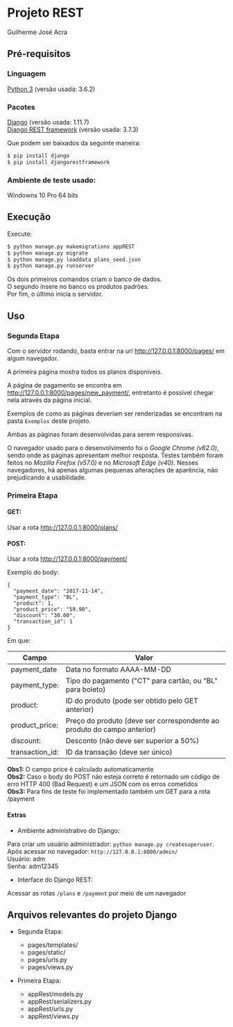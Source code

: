 # Projeto REST

Guilherme José Acra

## Pré-requisitos

### Linguagem

[Python 3](https://www.python.org/) (versão usada: 3.6.2)

### Pacotes

[Django](https://www.djangoproject.com/) (versão usada: 1.11.7)<br>
[Django REST framework](http://www.django-rest-framework.org/) (versão usada: 3.7.3)

Que podem ser baixados da seguinte maneira:
```sh
$ pip install django
$ pip install djangorestframework
```

### Ambiente de teste usado:

Windowns 10 Pro 64 bits

## Execução

Execute:
```sh
$ python manage.py makemigrations appREST
$ python manage.py migrate
$ python manage.py loaddata plans_seed.json
$ python manage.py runserver
```
Os dois primeiros comandos criam o banco de dados.<br>
O segundo insere no banco os produtos padrões.<br>
Por fim, o último inicia o servidor.

## Uso

### Segunda Etapa

Com o servidor rodando, basta entrar na url http://127.0.0.1:8000/pages/ em algum navegador.

A primeira página mostra todos os planos disponíveis. 

A página de pagamento se encontra em http://127.0.0.1:8000/pages/new_payment/, entretanto é possível chegar nela através da página inicial.

Exemplos de como as páginas deveriam ser renderizadas se encontram na pasta `Exemplos` deste projeto.

Ambas as páginas foram desenvolvidas para serem responsivas.

O navegador usado para o desenvolvimento foi o *Google Chrome (v62.0)*, sendo onde as páginas apresentam melhor resposta. Testes também foram feitos no *Mozilla Firefox (v57.0)* e no *Microsoft Edge (v40)*. Nesses navegadores, há apenas algumas pequenas alterações de aparência, não prejudicando a usabilidade.

### Primeira Etapa

#### GET: 

Usar a rota http://127.0.0.1:8000/plans/

#### POST: 

Usar a rota http://127.0.0.1:8000/payment/

Exemplo do body:

```
{  
  "payment_date": "2017-11-14",  
  "payment_type": "BL",  
  "product": 1,  
  "product_price": "59.90",  
  "discount": "30.00",  
  "transaction_id": 1  
}
```

Em que:

| Campo | Valor |
|-------|-------|
| payment_date    | Data no formato AAAA-MM-DD |
| payment_type:   | Tipo do pagamento ("CT" para cartão, ou "BL" para boleto) |
| product:        | ID do produto (pode ser obtido pelo GET anterior) |
| product_price:  | Preço do produto (deve ser correspondente ao produto do campo anterior) |
| discount:       | Desconto (não deve ser superior a 50%) |
| transaction_id: | ID da transação (deve ser único) |

**Obs1:** O campo price é calculado automaticamente<br>
**Obs2:** Caso o body do POST não esteja correto é retornado um código de erro HTTP 400 (Bad Request) e um JSON com os erros cometidos<br>
**Obs3:** Para fins de teste foi implementado também um GET para a rota /payment

#### Extras

- Ambiente administrativo do Django:

Para criar um usuário administrador: `python manage.py createsuperuser`.<br>
Após acessar no navegador: `http://127.0.0.1:8000/admin/`<br>
Usuário: adm<br>
Senha: adm12345

-  Interface do Django REST:

Acessar as rotas `/plans` e `/payment` por meio de um navegador

## Arquivos relevantes do projeto Django

- Segunda Etapa:
	- pages/templates/
	- pages/static/
	- pages/urls.py
	- pages/views.py

- Primeira Etapa:
  - appRest/models.py  
  - appRest/serializers.py  
  - appRest/urls.py  
  - appRest/views.py  